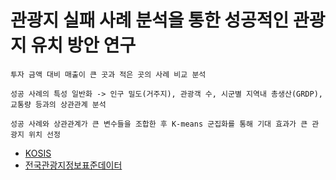 # 관광지 실패 사례 분석을 통한 성공적인 관광지 유치 방안 연구
```
투자 금액 대비 매출이 큰 곳과 적은 곳의 사례 비교 분석

성공 사례의 특성 일반화 -> 인구 밀도(거주지), 관광객 수, 시군별 지역내 총생산(GRDP), 교통량 등과의 상관관계 분석

성공 사례와 상관관계가 큰 변수들을 조합한 후 K-means 군집화를 통해 기대 효과가 큰 관광지 위치 선정
```
- [KOSIS](https://kosis.kr/statHtml/statHtml.do?orgId=210&tblId=DT_GRDP002&conn_path=I3)
- [전국관광지정보표준데이터](https://www.data.go.kr/data/15021141/standard.do)
